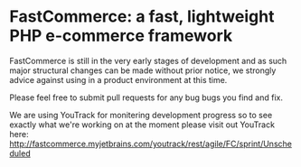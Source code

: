FastCommerce: a fast, lightweight PHP e-commerce framework
===========================================================

FastCommerce is still in the very early stages of development and as such major structural changes can be made without prior notice, we strongly advice against using in a product environment at this time.

Please feel free to submit pull requests for any bug bugs you find and fix.

We are using YouTrack for monitering development progress so to see exactly what we're working on at the moment please visit out YouTrack here:
http://fastcommerce.myjetbrains.com/youtrack/rest/agile/FC/sprint/Unscheduled
